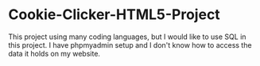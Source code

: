 # Cookie-Clicker-HTML5-Project
This project using many coding languages, but I would like to use SQL in this project. I have phpmyadmin setup and I don't know how to access the data it holds on my website.

